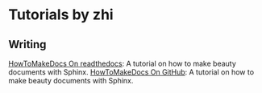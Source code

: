 # Tutorials by zhi

## Writing

[HowToMakeDocs On readthedocs](https://howtomakedocs.readthedocs.io/en/latest/): A tutorial on how to make beauty documents with Sphinx.
[HowToMakeDocs On GitHub](https://iridescent.ink/HowToMakeDocs/): A tutorial on how to make beauty documents with Sphinx.


